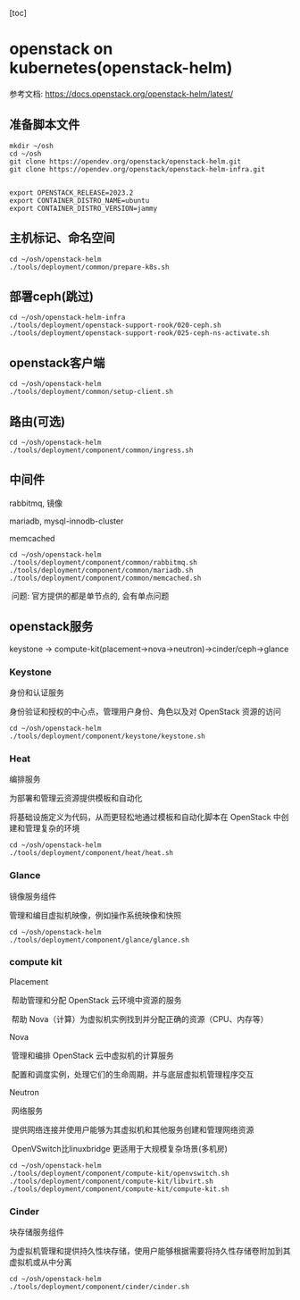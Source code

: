 [toc]

# openstack on kubernetes(openstack-helm)

参考文档: https://docs.openstack.org/openstack-helm/latest/

## 准备脚本文件

```
mkdir ~/osh
cd ~/osh
git clone https://opendev.org/openstack/openstack-helm.git
git clone https://opendev.org/openstack/openstack-helm-infra.git


export OPENSTACK_RELEASE=2023.2
export CONTAINER_DISTRO_NAME=ubuntu
export CONTAINER_DISTRO_VERSION=jammy
```

## 主机标记、命名空间

```
cd ~/osh/openstack-helm
./tools/deployment/common/prepare-k8s.sh
```

## 部署ceph(跳过)

```
cd ~/osh/openstack-helm-infra
./tools/deployment/openstack-support-rook/020-ceph.sh
./tools/deployment/openstack-support-rook/025-ceph-ns-activate.sh
```

## openstack客户端

```
cd ~/osh/openstack-helm
./tools/deployment/common/setup-client.sh
```

## 路由(可选)

```
cd ~/osh/openstack-helm
./tools/deployment/component/common/ingress.sh
```

## 中间件

rabbitmq, 镜像

mariadb, mysql-innodb-cluster

memcached

```
cd ~/osh/openstack-helm
./tools/deployment/component/common/rabbitmq.sh
./tools/deployment/component/common/mariadb.sh
./tools/deployment/component/common/memcached.sh
```

​	问题: 官方提供的都是单节点的, 会有单点问题

## openstack服务

keystone -> compute-kit(placement->nova->neutron)->cinder/ceph->glance

### Keystone

身份和认证服务

身份验证和授权的中心点，管理用户身份、角色以及对 OpenStack 资源的访问

```
cd ~/osh/openstack-helm
./tools/deployment/component/keystone/keystone.sh
```

### Heat

编排服务

为部署和管理云资源提供模板和自动化

将基础设施定义为代码，从而更轻松地通过模板和自动化脚本在 OpenStack 中创建和管理复杂的环境

```
cd ~/osh/openstack-helm
./tools/deployment/component/heat/heat.sh
```

### Glance

镜像服务组件

管理和编目虚拟机映像，例如操作系统映像和快照

```
cd ~/osh/openstack-helm
./tools/deployment/component/glance/glance.sh
```

### compute kit

Placement

​	帮助管理和分配 OpenStack 云环境中资源的服务

​	帮助 Nova（计算）为虚拟机实例找到并分配正确的资源（CPU、内存等）

Nova

​	管理和编排 OpenStack 云中虚拟机的计算服务

​	配置和调度实例，处理它们的生命周期，并与底层虚拟机管理程序交互

Neutron

​	网络服务

​	提供网络连接并使用户能够为其虚拟机和其他服务创建和管理网络资源

​	OpenVSwitch比linuxbridge 更适用于大规模复杂场景(多机房)



```
cd ~/osh/openstack-helm
./tools/deployment/component/compute-kit/openvswitch.sh
./tools/deployment/component/compute-kit/libvirt.sh
./tools/deployment/component/compute-kit/compute-kit.sh
```

### Cinder

块存储服务组件

为虚拟机管理和提供持久性块存储，使用户能够根据需要将持久性存储卷附加到其虚拟机或从中分离

```
cd ~/osh/openstack-helm
./tools/deployment/component/cinder/cinder.sh
```

